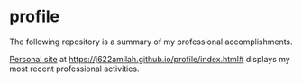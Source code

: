 # profile

The following repository is a summary of my professional accomplishments.

[Personal site](https://j622amilah.github.io/profile/index.html#) at https://j622amilah.github.io/profile/index.html# displays my most recent professional activities.
